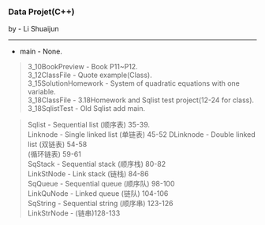 ### Data Projet(C++)

by - Li Shuaijun

---
* main - None.
> 3_10BookPreview - Book P11~P12.  
> 3_12ClassFile - Quote example(Class).  
> 3_15SolutionHomework - System of quadratic equations with one variable.  
> 3_18ClassFile - 3.18Homework and Sqlist test project(12-24 for class).  
> 3_18SqlistTest - Old Sqlist add main.

> Sqlist - Sequential list (顺序表) 35-39.  
> Linknode - Single linked list (单链表) 45-52
> DLinknode - Double linked list (双链表) 54-58  
> (循环链表) 59-61  
> SqStack - Sequential stack (顺序栈) 80-82  
> LinkStNode - Link stack (链栈) 84-86  
> SqQueue - Sequential queue (顺序队) 98-100  
> LinkQuNode - Linked queue (链队) 104-106  
> SqString - Sequential string (顺序串) 123-126  
> LinkStrNode - (链串)128-133
